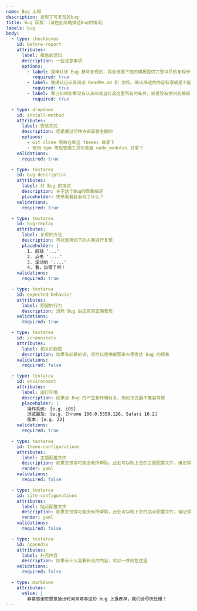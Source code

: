 ```yaml
---
name: Bug 上报
description: 发现了可复现的bug
title: Bug 回报：（请在此简略描述Bug的情况）
labels: bug
body:
  - type: checkboxes
    id: before-report
    attributes:
      label: 报告前须知
      description: 一些注意事项
      options:
        - label: 我确认该 Bug 是可复现的，我会根据下面的模板提供完整详尽的复现步骤
          required: true
        - label: 我确认已认真阅读 ReadMe.md 和 文档，确认描述的内容有误或是不能解决我的问题
          required: true
        - label: 我已知晓如果没有认真阅读且勾选这里所有的条目，或是没有使用此模板认真详细地描述问题，是对彼此时间的浪费，我的 issue 可能会被无解释关闭
          required: true

  - type: dropdown
    id: install-method
    attributes:
      label: 安装方式
      description: 您是通过何种方式安装主题的
      options:
        - Git clone 项目仓库至 themes 目录下
        - 使用 npm 等包管理工具安装至 node_modules 目录下
    validations:
      required: true

  - type: textarea
    id: bug-description
    attributes:
      label: 对 Bug 的描述
      description: 关于这个Bug的现象描述
      placeholder: 快来看看我发现了什么？
    validations:
      required: true

  - type: textarea
    id: bug-replay
    attributes:
      label: 复现的方法
      description: 可以使用如下的方案进行复现
      placeholder: |
        1. 前往 '...'
        2. 点击 '....'
        3. 滚动到 '....'
        4. 看，出错了吧！ 
    validations:
      required: true

  - type: textarea
    id: expected-behavior
    attributes:
      label: 期望的行为
      description: 消除 Bug 后应有的正确表现
    validations:
      required: true

  - type: textarea
    id: screenshots
    attributes:
      label: 相关的截图
      description: 如果有必要的话，您可以使用截图来方便表达 Bug 的现象
    validations:
      required: false

  - type: textarea
    id: environment
    attributes:
      label: 运行环境
      description: 如果该 Bug 的产生和环境有关，例如浏览器不兼容导致
      placeholder: |
        操作系统: [e.g. iOS]
        浏览器及: [e.g. Chrome 108.0.5359.126, Safari 16.2]
        版本: [e.g. 22] 
    validations:
      required: true

  - type: textarea
    id: theme-configurations
    attributes:
      label: 主题配置文件
      description: 如果您觉得可能会有所帮助，此处可以附上您的主题配置文件，请记得隐去隐私内容（例如密码，授权密钥等）
      render: yaml
    validations:
      required: false

  - type: textarea
    id: site-configurations
    attributes:
      label: 站点配置文件
      description: 如果您觉得可能会有所帮助，此处可以附上您的站点配置文件，请记得隐去隐私内容（例如密码，授权密钥等）
      render: yaml
    validations:
      required: false

  - type: textarea
    id: appendix
    attributes:
      label: 补充内容
      description: 如果有什么需要补充的内容，可以一并附在这里
    validations:
      required: false

  - type: markdown
    attributes:
      value: |
        非常感谢您愿意抽出时间来填写这份 bug 上报表单，我们会尽快处理！
---
```


